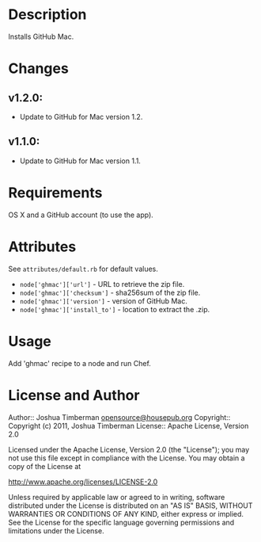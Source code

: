 Description
===========

Installs GitHub Mac.

Changes
=======
## v1.2.0:

* Update to GitHub for Mac version 1.2.

## v1.1.0:

* Update to GitHub for Mac version 1.1.

Requirements
============

OS X and a GitHub account (to use the app).

Attributes
==========

See `attributes/default.rb` for default values.

* `node['ghmac']['url']` - URL to retrieve the zip file.
* `node['ghmac']['checksum']` - sha256sum of the zip file.
* `node['ghmac']['version']` - version of GitHub Mac.
* `node['ghmac']['install_to']` - location to extract the .zip.

Usage
=====

Add 'ghmac' recipe to a node and run Chef.

License and Author
==================

Author:: Joshua Timberman <opensource@housepub.org>
Copyright:: Copyright (c) 2011, Joshua Timberman
License:: Apache License, Version 2.0

Licensed under the Apache License, Version 2.0 (the "License");
you may not use this file except in compliance with the License.
You may obtain a copy of the License at

   http://www.apache.org/licenses/LICENSE-2.0

Unless required by applicable law or agreed to in writing, software
distributed under the License is distributed on an "AS IS" BASIS,
WITHOUT WARRANTIES OR CONDITIONS OF ANY KIND, either express or implied.
See the License for the specific language governing permissions and
limitations under the License.
